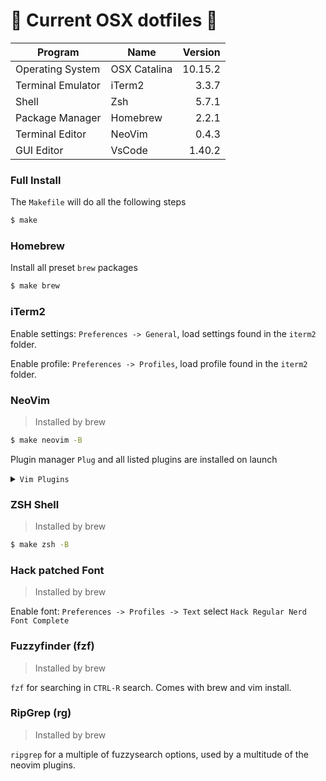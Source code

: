 #  Current OSX dotfiles 

| Program           | Name         | Version |
| ----------------- | ------------ | ------: |
| Operating System  | OSX Catalina | 10.15.2 |
| Terminal Emulator | iTerm2       |   3.3.7 |
| Shell             | Zsh          |   5.7.1 |
| Package Manager   | Homebrew     |   2.2.1 |
| Terminal Editor   | NeoVim       |   0.4.3 |
| GUI Editor        | VsCode       |  1.40.2 |

### Full Install

The `Makefile` will do all the following steps
```sh
$ make
```

### Homebrew

Install all preset `brew` packages

```sh
$ make brew
```

### iTerm2

Enable settings: `Preferences -> General`, load settings found in the `iterm2` folder.

Enable profile: `Preferences -> Profiles`, load profile found in the `iterm2` folder.

### NeoVim

> Installed by brew

```sh
$ make neovim -B
```

Plugin manager `Plug` and all listed plugins are installed on launch

<details><summary><code>Vim Plugins</code></summary>
<p>
'airblade/vim-rooter'
'airblade/vim-gitgutter'
'haya14busa/incsearch.vim'
'google/vim-searchindex'
'liuchengxu/vim-clap'
'junegunn/fzf',
'junegunn/fzf.vim'
'neoclide/coc.nvim',
'smithpeder/vim-hybrid'
'kristijanhusak/vim-hybrid-material'
'itchyny/lightline.vim'
'mengelbrecht/lightline-bufferline'
'sheerun/vim-polyglot'
'RRethy/vim-illuminate'
'chrisbra/Colorizer'
'ryanoasis/vim-devicons'
'Raimondi/delimitMate'
'w0rp/ale'
</p>
</details>

### ZSH Shell

> Installed by brew

```sh
$ make zsh -B
```

### Hack patched Font

> Installed by brew

Enable font: `Preferences -> Profiles -> Text` select `Hack Regular Nerd Font Complete`

### Fuzzyfinder (fzf)

> Installed by brew

`fzf` for searching in `CTRL-R` search. Comes with brew and vim install.

### RipGrep (rg)

> Installed by brew

`ripgrep` for a multiple of fuzzysearch options, used by a multitude of the neovim plugins.
